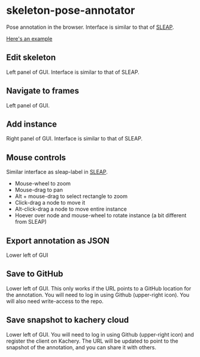 # skeleton-pose-annotator

Pose annotation in the browser. Interface is similar to that of [SLEAP](https://github.com/talmolab/sleap).

[Here's an example](https://figurl.org/f?v=https://scratchrealm.github.io/skeleton-pose-annotator/v1&d=sha1://272f16546785718bf2fa1d43f21019b5b24f5cad&s={%22annotation%22:%22gh://scratchrealm/example-annotations/main/spa/example1.json%22}&label=example%20labeling%20stack)

## Edit skeleton

Left panel of GUI. Interface is similar to that of SLEAP.

## Navigate to frames

Left panel of GUI.

## Add instance

Right panel of GUI. Interface is similar to that of SLEAP.

## Mouse controls

Similar interface as sleap-label in [SLEAP](https://github.com/talmolab/sleap).

* Mouse-wheel to zoom
* Mouse-drag to pan
* Alt + mouse-drag to select rectangle to zoom
* Click-drag a node to move it
* Alt-click-drag a node to move entire instance
* Hoever over node and mouse-wheel to rotate instance (a bit different from SLEAP)

## Export annotation as JSON

Lower left of GUI

## Save to GitHub

Lower left of GUI. This only works if the URL points to a GitHub location for the annotation. You will need to log in using Github (upper-right icon). You will also need write-access to the repo.

## Save snapshot to kachery cloud

Lower left of GUI. You will need to log in using Github (upper-right icon) and register the client on Kachery. The URL will be updated to point to the snapshot of the annotation, and you can share it with others.
